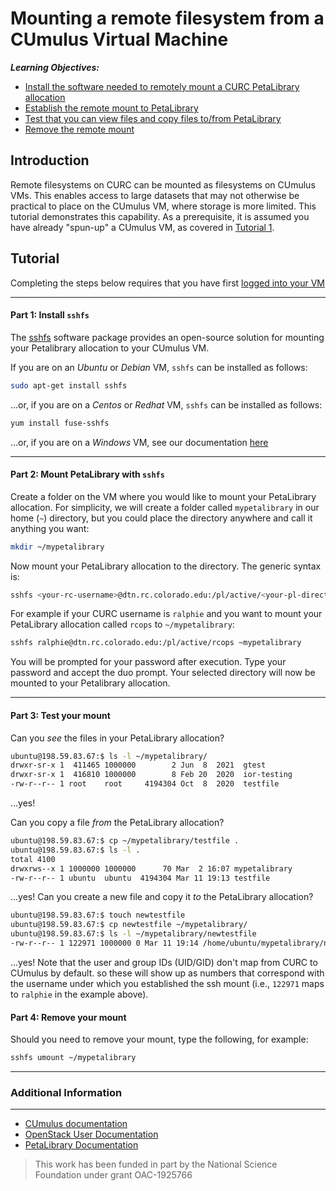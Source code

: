 # Mounting a remote filesystem from a CUmulus Virtual Machine


___Learning Objectives:___
* [Install the software needed to remotely mount a CURC PetaLibrary allocation](https://github.com/ResearchComputing/CUmulus_tutorials/edit/main/tutorial4/README.md#part-1-install-sshfs)
* [Establish the remote mount to PetaLibrary](https://github.com/ResearchComputing/CUmulus_tutorials/edit/main/tutorial4/README.md#part-2-mount-petalibrary-with-sshfs)
* [Test that you can view files and copy files to/from PetaLibrary](https://github.com/ResearchComputing/CUmulus_tutorials/edit/main/tutorial4/README.md#part-3-test-your-mount)
* [Remove the remote mount](https://github.com/ResearchComputing/CUmulus_tutorials/edit/main/tutorial4/README.md#part-4-remove-your-mount)

## Introduction

Remote filesystems on CURC can be mounted as filesystems on CUmulus VMs.  This enables access to large datasets that may not otherwise be practical to place on the CUmulus VM, where storage is more limited. This tutorial demonstrates this capability. As a prerequisite, it is assumed you have already "spun-up" a CUmulus VM, as covered in [Tutorial 1](./cumulus1.md).

## Tutorial

Completing the steps below requires that you have first [logged into your VM](./cumulus1#part-3-logging-into-your-instance)

---

####  Part 1: Install `sshfs`

The [sshfs](https://osxfuse.github.io) software package provides an open-source solution for mounting your Petalibrary allocation to your CUmulus VM. 

If you are on an _Ubuntu_ or _Debian_ VM, `sshfs` can be installed as follows:

```bash
sudo apt-get install sshfs
```

...or, if you are on a _Centos_ or _Redhat_ VM, `sshfs` can be installed as follows:

```bash
yum install fuse-sshfs
```

...or, if you are on a _Windows_ VM, see our documentation [here](https://curc.readthedocs.io/en/latest/storage/petalibrary/mounting.html?highlight=sshfs#sshfs-on-windows)

---

####  Part 2: Mount PetaLibrary with `sshfs`


Create a folder on the VM where you would like to mount your PetaLibrary allocation.  For simplicity, we will create a folder called `mypetalibrary` in our home (`~`) directory, but you could place the directory anywhere and call it anything you want:

```bash
mkdir ~/mypetalibrary
```

Now mount your PetaLibrary allocation to the directory.  The generic syntax is:

```bash
sshfs <your-rc-username>@dtn.rc.colorado.edu:/pl/active/<your-pl-directory> <local-directory>
```

For example if your CURC username is `ralphie` and you want to mount your PetaLibrary allocation called `rcops` to `~/mypetalibrary`: 

```bash
sshfs ralphie@dtn.rc.colorado.edu:/pl/active/rcops ~mypetalibrary
```

You will be prompted for your password after execution. Type your password and accept the duo prompt.
Your selected directory will now be mounted to your Petalibrary allocation.

---

####  Part 3: Test your mount

Can you _see_ the files in your PetaLibrary allocation? 

```bash
ubuntu@198.59.83.67:$ ls -l ~/mypetalibrary/
drwxr-sr-x 1  411465 1000000        2 Jun  8  2021  gtest
drwxr-sr-x 1  416810 1000000        8 Feb 20  2020  ior-testing
-rw-r--r-- 1 root    root     4194304 Oct  8  2020  testfile
```

...yes!  

Can you copy a file _from_ the PetaLibrary allocation? 

```bash
ubuntu@198.59.83.67:$ cp ~/mypetalibrary/testfile .
ubuntu@198.59.83.67:$ ls -l .
total 4100
drwxrws--x 1 1000000 1000000      70 Mar  2 16:07 mypetalibrary
-rw-r--r-- 1 ubuntu  ubuntu  4194304 Mar 11 19:13 testfile
```

...yes! Can you create a new file and copy it _to_ the PetaLibrary allocation?

```bash
ubuntu@198.59.83.67:$ touch newtestfile
ubuntu@198.59.83.67:$ cp newtestfile ~/mypetalibrary/
ubuntu@198.59.83.67:$ ls -l ~/mypetalibrary/newtestfile
-rw-r--r-- 1 122971 1000000 0 Mar 11 19:14 /home/ubuntu/mypetalibrary/newtestfile
```

...yes!  Note that the user and group IDs (UID/GID) don't map from CURC to CUmulus by default. so these will show up as numbers that correspond with the username under which you established the ssh mount (i.e., `122971` maps to `ralphie` in the example above).

#### Part 4: Remove your mount

Should you need to remove your mount, type the following, for example:

```bash
sshfs umount ~/mypetalibrary
```

---  
### Additional Information
---

  * [CUmulus documentation](https://curc.readthedocs.io/en/latest/cloud/cumulus.html)
  * [OpenStack User Documentation](https://docs.openstack.org/horizon/latest/user/index.html)
  * [PetaLibrary Documentation](https://curc.readthedocs.io/en/latest/storage/petalibrary/index.html)


> This work has been funded in part by the National Science Foundation under grant OAC-1925766
